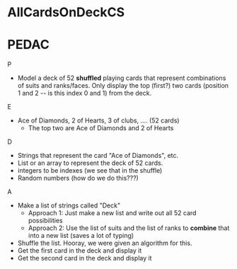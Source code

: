 # AllCardsOnDeckCS

# PEDAC

P

- Model a deck of 52 **shuffled** playing cards that represent combinations of suits and ranks/faces. Only display the top (first?) two cards (position 1 and 2 -- is this index 0 and 1) from the deck.

E

- Ace of Diamonds, 2 of Hearts, 3 of clubs, .... (52 cards)
  - The top two are Ace of Diamonds and 2 of Hearts

D

- Strings that represent the card "Ace of Diamonds", etc.
- List or an array to represent the deck of 52 cards.
- integers to be indexes (we see that in the shuffle)
- Random numbers (how do we do this???)

A

- Make a list of strings called "Deck"
  - Approach 1: Just make a new list and write out all 52 card possibilities
  - Approach 2: Use the list of suits and the list of ranks to **combine** that into a new list (saves a lot of typing)
- Shuffle the list. Hooray, we were given an algorithm for this.
- Get the first card in the deck and display it
- Get the second card in the deck and display it
